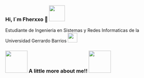 ### Hi, I´m Fherxxo 👋 <img src="https://media.giphy.com/media/TztOD2c0znrtm/giphy-downsized-large.gif" width="50">

Estudiante de Ingenieria en Sistemas y Redes Informaticas de la Universidad Gerrardo Barrios 
<img src="https://media.giphy.com/media/AbYxDs20DECQw/giphy.gif" width="30">

### <img src="https://media.giphy.com/media/TztOD2c0znrtm/giphy-downsized-large.gif" width="70"> A little more about me!!  <img src="https://media.giphy.com/media/dTxOCCvQOhRXa/giphy.gif" width="70">

<!--
**Fernando1809/Fernando1809** is a ✨ _special_ ✨ repository because its `README.md` (this file) appears on your GitHub profile.

Here are some ideas to get you started:

- 🔭 I’m currently working on ...
- 🌱 I’m currently learning ...
- 👯 I’m looking to collaborate on ...
- 🤔 I’m looking for help with ...
- 💬 Ask me about ...
- 📫 How to reach me: ...
- 😄 Pronouns: ...
- ⚡ Fun fact: ...
-->
